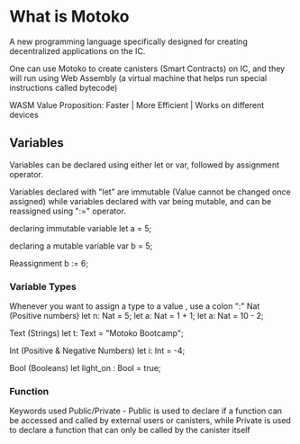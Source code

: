# What is Motoko

A new programming language specifically designed for creating decentralized applications on the IC.

One can use Motoko to create canisters (Smart Contracts) on IC, and they will run using Web Assembly (a virtual machine that helps run special instructions called bytecode)

WASM Value Proposition: Faster | More Efficient | Works on different devices


## Variables

Variables can be declared using either let or var, followed by assignment operator.

Variables declared with "let" are immutable (Value cannot be changed once assigned) while variables declared with var being mutable, and can be reassigned using ":=" operator.

declaring immutable variable
let a = 5;

declaring a mutable variable
var b = 5;

Reassignment
b := 6;

### Variable Types
Whenever you want to assign a type to a value , use a colon ":"
Nat (Positive numbers)
let n: Nat = 5;
let a: Nat = 1 + 1;
let a: Nat = 10 - 2;

Text (Strings)
let t: Text = "Motoko Bootcamp";

Int (Positive & Negative Numbers)
let i: Int = -4;

Bool (Booleans)
let light_on : Bool = true;

### Function

Keywords used
Public/Private - Public is used to declare if a function can be accessed and called by external users or canisters, while Private is used to declare a function that can only be called by the canister itself
